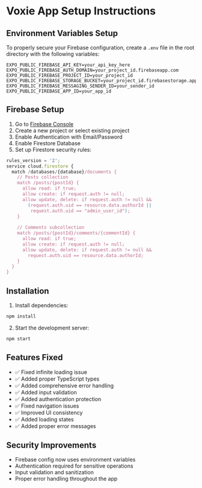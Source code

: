 # Voxie App Setup Instructions

## Environment Variables Setup

To properly secure your Firebase configuration, create a `.env` file in the root directory with the following variables:

```env
EXPO_PUBLIC_FIREBASE_API_KEY=your_api_key_here
EXPO_PUBLIC_FIREBASE_AUTH_DOMAIN=your_project_id.firebaseapp.com
EXPO_PUBLIC_FIREBASE_PROJECT_ID=your_project_id
EXPO_PUBLIC_FIREBASE_STORAGE_BUCKET=your_project_id.firebasestorage.app
EXPO_PUBLIC_FIREBASE_MESSAGING_SENDER_ID=your_sender_id
EXPO_PUBLIC_FIREBASE_APP_ID=your_app_id
```

## Firebase Setup

1. Go to [Firebase Console](https://console.firebase.google.com/)
2. Create a new project or select existing project
3. Enable Authentication with Email/Password
4. Enable Firestore Database
5. Set up Firestore security rules:

```javascript
rules_version = '2';
service cloud.firestore {
  match /databases/{database}/documents {
    // Posts collection
    match /posts/{postId} {
      allow read: if true;
      allow create: if request.auth != null;
      allow update, delete: if request.auth != null && 
        (request.auth.uid == resource.data.authorId || 
         request.auth.uid == "admin_user_id");
    }
    
    // Comments subcollection
    match /posts/{postId}/comments/{commentId} {
      allow read: if true;
      allow create: if request.auth != null;
      allow update, delete: if request.auth != null && 
        request.auth.uid == resource.data.authorId;
    }
  }
}
```

## Installation

1. Install dependencies:
```bash
npm install
```

2. Start the development server:
```bash
npm start
```

## Features Fixed

- ✅ Fixed infinite loading issue
- ✅ Added proper TypeScript types
- ✅ Added comprehensive error handling
- ✅ Added input validation
- ✅ Added authentication protection
- ✅ Fixed navigation issues
- ✅ Improved UI consistency
- ✅ Added loading states
- ✅ Added proper error messages

## Security Improvements

- Firebase config now uses environment variables
- Authentication required for sensitive operations
- Input validation and sanitization
- Proper error handling throughout the app
